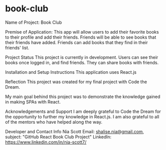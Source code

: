 # book-club

Name of Project: Book Club

Premise of Application:
This app will allow users to add their favorite books to their profile and add their friends. Friends will be able to see books that their friends have added. Friends can add books that they find in their friends' list.

Project Status
This project is currently in development. Users can see their books once logged in, and find friends. They can share books with friends. 

Installation and Setup Instructions
This application uses React.js

Reflection
This project was created for my final project with Code the Dream. 

My main goal behind this project was to demonstrate the knowledge gained in making SPAs with React. 


Acknowledgements and Support
I am deeply grateful to Code the Dream for the opportunity to further my knowledge in React.js. I am also grateful to all of the mentors who have helped along the way.

Developer and Contact Info
Nia Scott
Email: shalise.nia@gmail.com, subject: "GitHub React Book Club Project"
LinkedIn: https://www.linkedin.com/in/nia-scott7/
